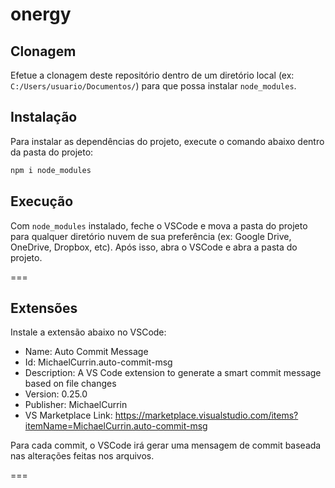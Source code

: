 # onergy

## Clonagem

Efetue a clonagem deste repositório dentro de um diretório local (ex: `C:/Users/usuario/Documentos/`) para que possa instalar `node_modules`.

## Instalação

Para instalar as dependências do projeto, execute o comando abaixo dentro da pasta do projeto:

```bash
npm i node_modules
```

## Execução

Com `node_modules` instalado, feche o VSCode e mova a pasta do projeto para qualquer diretório nuvem de sua preferência (ex: Google Drive, OneDrive, Dropbox, etc). Após isso, abra o VSCode e abra a pasta do projeto.

===

## Extensões

Instale a extensão abaixo no VSCode:

- Name: Auto Commit Message
- Id: MichaelCurrin.auto-commit-msg
- Description: A VS Code extension to generate a smart commit message based on file changes
- Version: 0.25.0
- Publisher: MichaelCurrin
- VS Marketplace Link: https://marketplace.visualstudio.com/items?itemName=MichaelCurrin.auto-commit-msg

Para cada commit, o VSCode irá gerar uma mensagem de commit baseada nas alterações feitas nos arquivos.

===
